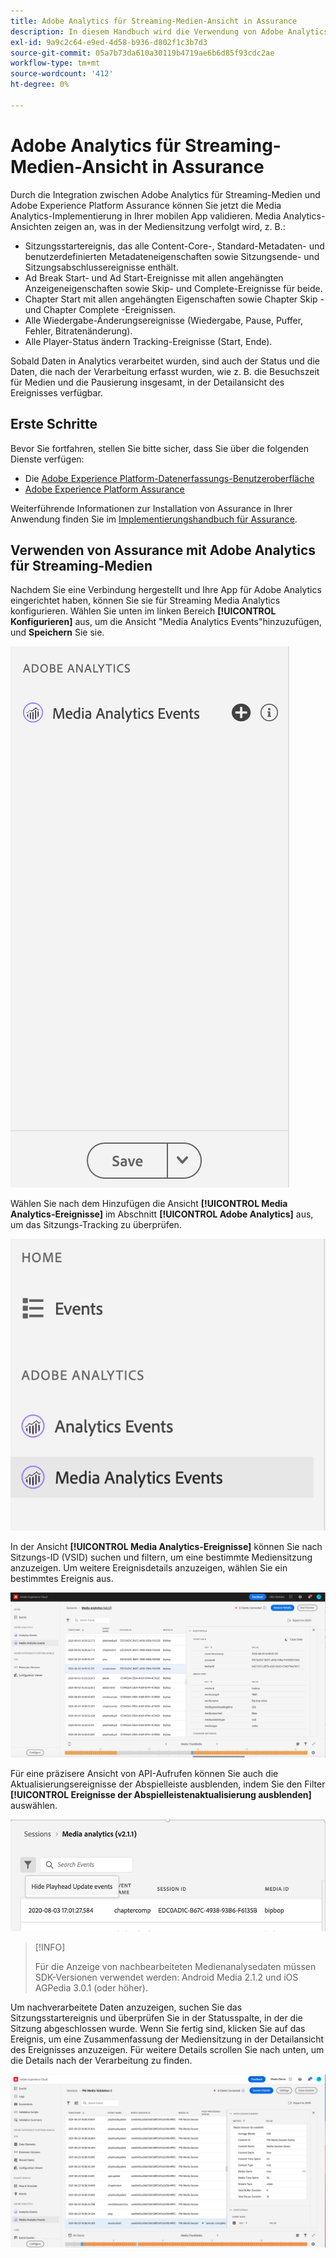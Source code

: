 ```yaml
---
title: Adobe Analytics für Streaming-Medien-Ansicht in Assurance
description: In diesem Handbuch wird die Verwendung von Adobe Analytics für Streaming-Medien mit Adobe Experience Platform Assurance erläutert.
exl-id: 9a9c2c64-e9ed-4d58-b936-d802f1c3b7d3
source-git-commit: 05a7b73da610a30119b4719ae6b6d85f93cdc2ae
workflow-type: tm+mt
source-wordcount: '412'
ht-degree: 0%

---
```


# Adobe Analytics für Streaming-Medien-Ansicht in Assurance

Durch die Integration zwischen Adobe Analytics für Streaming-Medien und Adobe Experience Platform Assurance können Sie jetzt die Media Analytics-Implementierung in Ihrer mobilen App validieren. Media Analytics-Ansichten zeigen an, was in der Mediensitzung verfolgt wird, z. B.:

- Sitzungsstartereignis, das alle Content-Core-, Standard-Metadaten- und benutzerdefinierten Metadateneigenschaften sowie Sitzungsende- und Sitzungsabschlussereignisse enthält.
- Ad Break Start- und Ad Start-Ereignisse mit allen angehängten Anzeigeneigenschaften sowie Skip- und Complete-Ereignisse für beide.
- Chapter Start mit allen angehängten Eigenschaften sowie Chapter Skip - und Chapter Complete -Ereignissen.
- Alle Wiedergabe-Änderungsereignisse (Wiedergabe, Pause, Puffer, Fehler, Bitratenänderung).
- Alle Player-Status ändern Tracking-Ereignisse (Start, Ende).

Sobald Daten in Analytics verarbeitet wurden, sind auch der Status und die Daten, die nach der Verarbeitung erfasst wurden, wie z. B. die Besuchszeit für Medien und die Pausierung insgesamt, in der Detailansicht des Ereignisses verfügbar.

## Erste Schritte

Bevor Sie fortfahren, stellen Sie bitte sicher, dass Sie über die folgenden Dienste verfügen:

- Die [Adobe Experience Platform-Datenerfassungs-Benutzeroberfläche](https://experience.adobe.com/#/data-collection/)
- [Adobe Experience Platform Assurance](https://experience.adobe.com/assurance)

Weiterführende Informationen zur Installation von Assurance in Ihrer Anwendung finden Sie im [Implementierungshandbuch für Assurance](../tutorials/implement-assurance.md).

## Verwenden von Assurance mit Adobe Analytics für Streaming-Medien

Nachdem Sie eine Verbindung hergestellt und Ihre App für Adobe Analytics eingerichtet haben, können Sie sie für Streaming Media Analytics konfigurieren. Wählen Sie unten im linken Bereich **[!UICONTROL Konfigurieren]** aus, um die Ansicht &quot;Media Analytics Events&quot;hinzuzufügen, und **Speichern** Sie sie.

![Konfigurieren](./images/adobe-analytics-streaming-media/configure.png)

Wählen Sie nach dem Hinzufügen die Ansicht **[!UICONTROL Media Analytics-Ereignisse]** im Abschnitt **[!UICONTROL Adobe Analytics]** aus, um das Sitzungs-Tracking zu überprüfen.

![Select](./images/adobe-analytics-streaming-media/select.png)

In der Ansicht **[!UICONTROL Media Analytics-Ereignisse]** können Sie nach Sitzungs-ID (VSID) suchen und filtern, um eine bestimmte Mediensitzung anzuzeigen. Um weitere Ereignisdetails anzuzeigen, wählen Sie ein bestimmtes Ereignis aus.

![Medienereignisse](./images/adobe-analytics-streaming-media/media-events.png)

Für eine präzisere Ansicht von API-Aufrufen können Sie auch die Aktualisierungsereignisse der Abspielleiste ausblenden, indem Sie den Filter **[!UICONTROL Ereignisse der Abspielleistenaktualisierung ausblenden]** auswählen.

![Abspielleiste ausblenden](./images/adobe-analytics-streaming-media/hide-playhead.png)

>[!INFO]
>
>Für die Anzeige von nachbearbeiteten Medienanalysedaten müssen SDK-Versionen verwendet werden: Android Media 2.1.2 und iOS AGPedia 3.0.1 (oder höher).

Um nachverarbeitete Daten anzuzeigen, suchen Sie das Sitzungsstartereignis und überprüfen Sie in der Statusspalte, in der die Sitzung abgeschlossen wurde. Wenn Sie fertig sind, klicken Sie auf das Ereignis, um eine Zusammenfassung der Mediensitzung in der Detailansicht des Ereignisses anzuzeigen. Für weitere Details scrollen Sie nach unten, um die Details nach der Verarbeitung zu finden.

![Ansicht mit Post-Verarbeitung](./images/adobe-analytics-streaming-media/post-processed-view.png)
